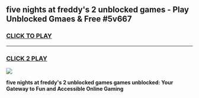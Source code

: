 
## five nights at freddy's 2 unblocked games - Play Unblocked Gmaes & Free #5v667
<h3>
<a href="https://premium.freeplayer.one?title=five_nights_at_freddy's_2_unblocked_games&ref=03M">CLICK TO PLAY</a></h3>
<hr>

<h3>
<a href="https://premium.freeplayer.one?title=five_nights_at_freddy's_2_unblocked_games&ref=03M">CLICK 2 PLAY</a>
  
</h3>

<a href="https://premium.freeplayer.one?title=five_nights_at_freddy's_2_unblocked_games&ref=03M"><img src="https://clearcache.store/games.png"></a>


**five nights at freddy's 2 unblocked games games unblocked: Your Gateway to Fun and Accessible Online Gaming**
